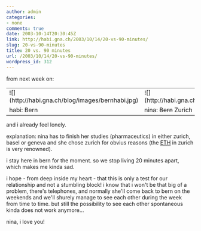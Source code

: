 ```yaml
---
author: admin
categories:
- none
comments: true
date: 2003-10-14T20:30:45Z
link: http://habi.gna.ch/2003/10/14/20-vs-90-minutes/
slug: 20-vs-90-minutes
title: 20 vs. 90 minutes
url: /2003/10/14/20-vs-90-minutes/
wordpress_id: 312
---
```


from next week on:
<table >
	<tr >
		
<td >![](http://habi.gna.ch/blog/images/bernhabi.jpg)
</td>
		
<td >![](http://habi.gna.ch/blog/images/bernninebiene.jpg)
</td>
	</tr><tr >
		
<td >habi: Bern
</td>
		
<td >nina: <strike>Bern</strike> Zurich
</td>
	</tr>
</table>  

and i already feel lonely.



explanation: nina has to finish her studies (pharmaceutics) in either zurich, basel or geneva and she chose zurich for obvius reasons (the [ETH](http://www.ethz.ch/) in zurich is very renowned).  

i stay here in bern for the moment. so we stop living 20 minutes apart, which makes me kinda sad.  

i hope - from deep inside my heart - that this is only a test for our relationship and not a stumbling block! i know that i won't be that big of a problem, there's telephones, and normally she'll come back to bern on the weekends and we'll shurely manage to see each other during the week from time to time. but still the possibility to see each other spontaneous kinda does not work anymore...  

nina, i love you!
